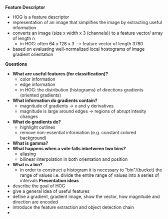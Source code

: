 **Feature Descriptor**
  - HOG is a feature descriptor
  - representation of an image that simplifies the image by extracting useful information
  - converts an image (size x width x 3 (channels)) to a feature vector/ array of length n
    - in HOG: often 64 x 128 x 3 --> feature vector of length 3780
  - based on evaluating well-normalized local hostograms of image gradient orientation

**Questions**
- **What are useful features (for classification)?**
  - color information
  - edge information
  - in HOG: the distribution (histograms) of directions gradients (oriented gradients)
- **What information do gradients contain?**
  - magnitude of gradients
  -> x and y derivatives
  - magnitude is large around edges
  -> regions of abrupt intesity changes
- **What do gradients do?**
  - highlight outlines
  - remove non-essential information (e.g. constant colored background)
- **What is gamma?**
- **What happens when a vote falls inbetween two bins?**
  - aliasing
  - bilinear interpolation in both orientation and position
- **What is a bin?**
  - in order to construct a histogram it is necessary to "bin"/(bucket) the range of values i.e. divide the entire range of values into a series of intervals
**Presentation ideas**
- describe the goal of HOG
- give a general idea of useful features 
- define a gradient, gradient image, show the vector, how magnitude and direction are encoded
- introduce the feature extraction and object detection chain
- 